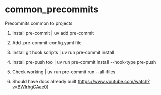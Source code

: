 # common_precommits
Precommits common to projects

1. Install pre-commit
| uv add pre-commit

2. Add .pre-commit-config.yaml file

3. Install git hook scripts 
| uv run pre-commit install

4. Install pre-push too
| uv run pre-commit install --hook-type pre-push

5. Check working
| uv run pre-commit run --all-files

6. Should have docs already built (https://www.youtube.com/watch?v=BWIrhgCAae0)
